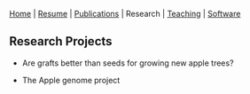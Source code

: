 [Home](https://cryptic0.github.io/testweb) | [Resume](../cv/cv.md) | [Publications](../publications/pubs.md) | Research | [Teaching](../teaching/teach.md) | [Software](../software/tools.md)



## Research Projects

- Are grafts better than seeds for growing new apple trees?

- The Apple genome project
